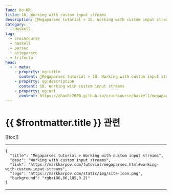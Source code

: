 ```yaml
---
lang: ko-KR
title: 18. Working with custom input streams
description: 🐑Megaparsec tutorial > 18. Working with custom input streams
category:
  - Haskell
tag: 
  - crashcourse
  - haskell
  - parsec
  - attoparsec
  - trifecta
head:
  - - meta:
    - property: og:title
      content: 🐑Megaparsec tutorial > 18. Working with custom input streams
    - property: og:description
      content: 18. Working with custom input streams
    - property: og:url
      content: https://chanhi2000.github.io/crashcourse/haskell/megaparsec/18.html
---
```


# {{ $frontmatter.title }} 관련

[[toc]]

---

```component VPCard
{
  "title": "Megaparsec tutorial > Working with custom input streams",
  "desc": "Working with custom input streams",
  "link": "https://markkarpov.com/tutorial/megaparsec.html#working-with-custom-input-streams",
  "logo": "https://markkarpov.com/static/img/site-icon.png",
  "background": "rgba(86,86,185,0.2)"
}
```

---

<TagLinks />